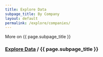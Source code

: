 ```yaml
---
title: Explore Data
subpage_title: By Company
layout: default
permalink: /explore/companies/
---
```


More on {{ page.subpage_title }}

<h3> <a href="{{ site.baseurl }}/explore/">Explore Data</a> / {{ page.subpage_title }}</h3>
